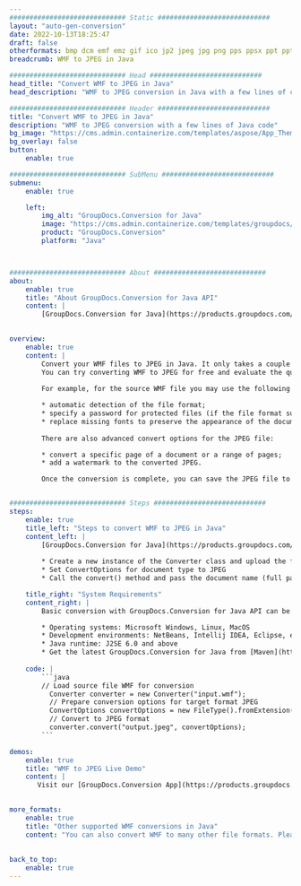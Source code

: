 ```yaml
---
############################# Static ############################
layout: "auto-gen-conversion"
date: 2022-10-13T18:25:47
draft: false
otherformats: bmp dcm emf emz gif ico jp2 jpeg jpg png pps ppsx ppt pptx psb psd svg svgz tga tif tiff webp wmf wmz
breadcrumb: WMF to JPEG in Java

############################# Head ############################
head_title: "Convert WMF to JPEG in Java"
head_description: "WMF to JPEG conversion in Java with a few lines of code. Convert over 160 file formats using the GroupDocs document conversion API for Java"

############################# Header ############################
title: "Convert WMF to JPEG in Java"
description: "WMF to JPEG conversion with a few lines of Java code"
bg_image: "https://cms.admin.containerize.com/templates/aspose/App_Themes/V3/images/bg/header1.png"
bg_overlay: false
button:
    enable: true

############################# SubMenu ############################
submenu:
    enable: true

    left:
        img_alt: "GroupDocs.Conversion for Java"
        image: "https://cms.admin.containerize.com/templates/groupdocs/images/product-logos/90x90-noborder/groupdocs-conversion-java.png"
        product: "GroupDocs.Conversion"
        platform: "Java"



############################# About ############################
about:
    enable: true
    title: "About GroupDocs.Conversion for Java API"
    content: |
        [GroupDocs.Conversion for Java](https://products.groupdocs.com/conversion/java/) is an advanced file format conversion API for converting between popular image and document formats such as Microsoft Office, OpenDocument, PDF, HTML, email, CAD. and much more with just a few lines of code. The native API automatically detects the formats of the original documents and offers many options for customizing the converted documents. Along with the function of extracting information from a document, it also supports caching of the conversion results to the local disk by default. However, any type of cache storage can be supported by implementing the appropriate interfaces - Amazon S3, Dropbox, Google Drive, Windows Azure, Reddis, or any others.
    

overview:
    enable: true
    content: |
        Convert your WMF files to JPEG in Java. It only takes a couple of lines of Java code on any platform of your choice, such as Windows, Linux, macOS.
        You can try converting WMF to JPEG for free and evaluate the quality of the conversion results. Along with simple file conversion scripts, you can try more sophisticated options for loading the WMF source file and storing the JPEG output. 
        
        For example, for the source WMF file you may use the following load options:

        * automatic detection of the file format;
        * specify a password for protected files (if the file format supports it);
        * replace missing fonts to preserve the appearance of the document.
        
        There are also advanced convert options for the JPEG file:

        * convert a specific page of a document or a range of pages;
        * add a watermark to the converted JPEG.

        Once the conversion is complete, you can save the JPEG file to your local file path or to any third party storage such as FTP, Amazon S3, Google Drive, Dropbox etc. Please note - to convert WMF to JPEG, you do not need to install any additional software, such as MS Office, Open Office, Adobe Acrobat Reader etc.


############################# Steps ############################
steps:
    enable: true
    title_left: "Steps to convert WMF to JPEG in Java"
    content_left: |
        [GroupDocs.Conversion for Java](https://products.groupdocs.com/conversion/java/) allows developers to easily convert WMF file to JPEG with a few lines of code.
        
        * Create a new instance of the Converter class and upload the file WMF with the full path
        * Set ConvertOptions for document type to JPEG
        * Call the convert() method and pass the document name (full path) and format (JPEG) as a parameter

    title_right: "System Requirements"
    content_right: |
        Basic conversion with GroupDocs.Conversion for Java API can be done with just a few lines of code. Our APIs are supported on all major platforms and operating systems. Before executing the code below, make sure you have the following prerequisites installed on your system.

        * Operating systems: Microsoft Windows, Linux, MacOS
        * Development environments: NetBeans, Intellij IDEA, Eclipse, etc.
        * Java runtime: J2SE 6.0 and above
        * Get the latest GroupDocs.Conversion for Java from [Maven](https://repository.groupdocs.com/webapp/#/artifacts/browse/tree/General/repo/com/groupdocs/groupdocs-conversion)
         
    code: |
        ```java    
        // Load source file WMF for conversion
          Converter converter = new Converter("input.wmf");
          // Prepare conversion options for target format JPEG
          ConvertOptions convertOptions = new FileType().fromExtension("jpeg").getConvertOptions();
          // Convert to JPEG format
          converter.convert("output.jpeg", convertOptions);
        ```

demos:
    enable: true
    title: "WMF to JPEG Live Demo"
    content: |
       Visit our [GroupDocs.Conversion App](https://products.groupdocs.app/conversion/family) website and try WMF to JPEG conversion now. The free demo has the following benefits
          

more_formats:
    enable: true
    title: "Other supported WMF conversions in Java"
    content: "You can also convert WMF to many other file formats. Please see the list below."
       
       
back_to_top:
    enable: true
---
```

